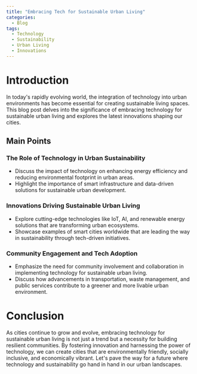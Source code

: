```yaml
---
title: "Embracing Tech for Sustainable Urban Living"
categories:
  - Blog
tags:
  - Technology
  - Sustainability
  - Urban Living
  - Innovations
---
```


# Introduction
In today's rapidly evolving world, the integration of technology into urban environments has become essential for creating sustainable living spaces. This blog post delves into the significance of embracing technology for sustainable urban living and explores the latest innovations shaping our cities.

## Main Points
### The Role of Technology in Urban Sustainability
- Discuss the impact of technology on enhancing energy efficiency and reducing environmental footprint in urban areas.
- Highlight the importance of smart infrastructure and data-driven solutions for sustainable urban development.

### Innovations Driving Sustainable Urban Living
- Explore cutting-edge technologies like IoT, AI, and renewable energy solutions that are transforming urban ecosystems.
- Showcase examples of smart cities worldwide that are leading the way in sustainability through tech-driven initiatives.

### Community Engagement and Tech Adoption
- Emphasize the need for community involvement and collaboration in implementing technology for sustainable urban living.
- Discuss how advancements in transportation, waste management, and public services contribute to a greener and more livable urban environment.

# Conclusion
As cities continue to grow and evolve, embracing technology for sustainable urban living is not just a trend but a necessity for building resilient communities. By fostering innovation and harnessing the power of technology, we can create cities that are environmentally friendly, socially inclusive, and economically vibrant. Let's pave the way for a future where technology and sustainability go hand in hand in our urban landscapes.